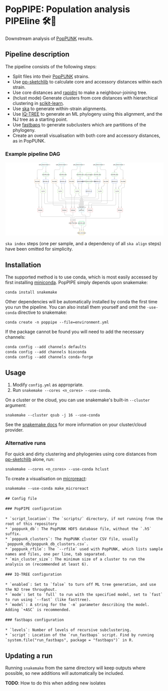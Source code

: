 # PopPIPE: Population analysis PIPEline 🛠🧬

Downstream analysis of [PopPUNK](https://www.poppunk.net/) results.

## Pipeline description

The pipeline consists of the following steps:
- Split files into their [PopPUNK](https://www.poppunk.net/) strains.
- Use [pp-sketchlib](https://github.com/johnlees/pp-sketchlib) to calculate core and accessory distances within each strain.
- Use core distances and [rapidnj](https://birc.au.dk/software/rapidnj/) to make a neighbour-joining tree.
- (hclust mode) Generate clusters from core distances with hierarchical clustering in [scikit-learn](https://scikit-learn.org/stable/modules/generated/sklearn.cluster.AgglomerativeClustering.html).
- Use [ska](https://github.com/simonrharris/SKA) to generate within-strain alignments.
- Use [IQ-TREE](http://www.iqtree.org/) to generate an ML phylogeny using this alignment, and the NJ tree as a starting point.
- Use [fastbaps](https://github.com/gtonkinhill/fastbaps) to generate subclusters which are partitions of the phylogeny.
- Create an overall visualisation with both core and accessory distances, as in PopPUNK.

### Example pipeline DAG

![pipeline dag](snakemake_dag.png)

`ska index` steps (one per sample, and a dependency of all `ska align` steps) have been omitted for simplicity.

## Installation

The supported method is to use conda, which is most easily accessed by first
installing [miniconda](https://conda.io/miniconda.html). PopPIPE simply depends
upon snakemake:
```
conda install snakemake
```

Other dependencies will be automatically installed by conda the first time
you run the pipeline. You can also install them yourself and omit the `-use-conda`
directive to snakemake:
```
conda create -n poppipe --file=environment.yml
```

If the package cannot be found you will need to add the necessary channels:
```
conda config --add channels defaults
conda config --add channels bioconda
conda config --add channels conda-forge
```

## Usage

1. Modify `config.yml` as appropriate.
2. Run `snakemake --cores <n_cores> --use-conda`.

On a cluster or the cloud, you can use snakemake's built-in `--cluster` argument:
```
snakemake --cluster qsub -j 16 --use-conda
```
See the [snakemake docs](https://snakemake.readthedocs.io/en/stable/executing/cluster-cloud.html) 
for more information on your cluster/cloud provider.

### Alternative runs

For quick and dirty clustering and phylogenies using core distances from
[pp-sketchlib](https://github.com/johnlees/pp-sketchlib) alone, run:
```
snakemake --cores <n_cores> --use-conda hclust
```

To create a visualisation on [microreact](https://microreact.org/):
```
snakemake --use-conda make_microreact

## Config file

### PopPIPE configuration

* `script_location`: The `scripts/` directory, if not running from the root of this repository
* `poppunk_db`: The PopPUNK HDF5 database file, without the `.h5` suffix.
* `poppunk_clusters`: The PopPUNK cluster CSV file, usually `poppunk_db/poppunk_db_clusters.csv`.
* `poppunk_rfile`: The `--rfile` used with PopPUNK, which lists sample names and files, one per line, tab separated.
* `min_cluster_size`: The minimum size of a cluster to run the analysis on (recommended at least 6).

### IQ-TREE configuration

* `enabled`: Set to `false` to turn off ML tree generation, and use the NJ tree throughout.
* `mode`: Set to `full` to run with the specified model, set to `fast` to run using `--fast` (like fasttree).
* `model`: A string for the `-m` parameter describing the model. Adding `+ASC` is recommended.

### fastbaps configuration

* `levels`: Number of levels of recursive subclustering.
* `script`: Location of the `run_fastbaps` script. Find by running `system.file("run_fastbaps", package = "fastbaps")` in R.

```

## Updating a run
Running `snakemake` from the same directory will keep outputs where possible,
so new additions will automatically be included.

**TODO**: How to do this when adding new isolates 
